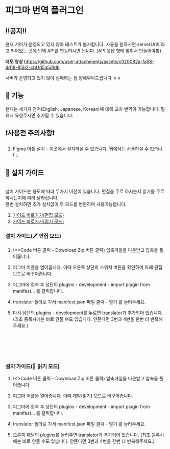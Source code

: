 
# 피그마 번역 플러그인

## ‼️공지‼️
현재 서버가 운영되고 있지 않아 테스트가 불가합니다. 사용을 원하시면 serverUrl이라고 되어있는 곳에 번역 API를 연동하시면 됩니다. (API 응답 형태 맞춰서 만들어야함)

**데모 영상**
https://github.com/user-attachments/assets/c020082a-fa58-4d18-85b2-cbf1d5a5dfd6

서버가 운영되고 있지 않아 실패하는 점 양해부탁드립니다 ㅎㅎ

## 📍 기능
현재는 세가지 언어(English, Japanese, Korean)에 대해 교차 번역이 가능합니다. 필요시 요청주시면 추가될 수 있습니다.

## ❗️사용전 주의사항❗️
1. Figma 어플 설치 - [이곳](https://www.figma.com/downloads/)에서 설치하실 수 있습니다. 웹에서는 사용하실 수 없습니다.

## 📜 설치 가이드

<br />설치 가이드는 용도에 따라 두가지 버전이 있습니다. 편집을 주로 하시는지 읽기를 주로 하시는지에 따라 달라집니다.
<br /> 한번 설치하면 추가 설치없이 두 모드를 변환하며 사용가능합니다.


1. [가이드 바로가기(편집 모드)](#edit-mode)
2. [가이드 바로가기(읽기 모드)](#read-mode)


<div id='edit-mode'/>
   
### 설치 가이드(🖊 편집 모드)
1. (<>Code 버튼 클릭 - Download Zip 버튼 클릭) 압축파일을 다운받고 압축을 풀어줍니다.

2. 피그마 어플을 열어줍니다. 이때 오른쪽 상단의 스위치 버튼을 확인하여 아래 편집 모드로 바꾸어줍니다.

3. 피그마에 접속 후 상단의 plugins - development - import plugin from manifest… 를 클릭합니다.

4. translator 폴더로 가서 manifest.json 파일 클릭 - 열기 를 눌러주세요.

5. 다시 상단의 plugins - development를 누르면 translator가 추가되어 있습니다. (최초 등록시에는 바로 안뜰 수도 있습니다. 안뜬다면 3번과 4번을 한번 더 반복해주세요.)

<br/><br/><br/><br/>

<div id='read-mode'/>
  
### 설치 가이드(👀 읽기 모드)
1. (<>Code 버튼 클릭 - Download Zip 버튼 클릭) 압축파일을 다운받고 압축을 풀어줍니다.

2. 피그마 어플을 열어줍니다. 이때 개발(읽기) 모드로 바꾸어줍니다.

3. 피그마에 접속 후 상단의 plugins - development - import plugin from manifest… 를 클릭합니다.

4. translator 폴더로 가서 manifest.json 파일 클릭 - 열기 를 눌러주세요.

5. 오른쪽 패널의 plugins를 눌러주면 translator가 추가되어 있습니다. (최초 등록시에는 바로 안뜰 수도 있습니다. 안뜬다면 3번과 4번을 한번 더 반복해주세요.)




